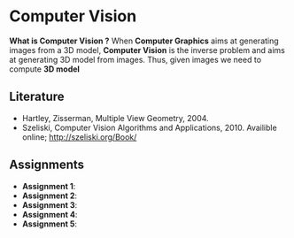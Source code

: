 # Computer Vision
**What is Computer Vision ?** When **Computer Graphics** aims at generating images from a 3D model, **Computer Vision** is the inverse problem and aims at generating 3D model from images. Thus, given images we need to compute **3D model**
## Literature
* Hartley, Zisserman, Multiple View Geometry, 2004.
* Szeliski, Computer Vision Algorithms and Applications, 2010. Availible online; http://szeliski.org/Book/

## Assignments
* **Assignment 1**: 
* **Assignment 2**: 
* **Assignment 3**: 
* **Assignment 4**: 
* **Assignment 5**: 
